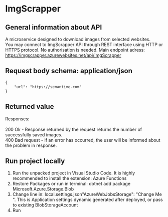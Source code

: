 # ImgScrapper

## General information about API
A microservice designed to download images from selected websites.<br/>
You may connect to ImgScrapper API through REST interface using HTTP or HTTPS protocol. No authorisation is needed. Main endpoint adress:
https://imgscrapper.azurewebsites.net/api/ImgScrapper

## Request body schema: application/json

```
{
    "url": "https://semantive.com"
}
```

## Returned value

Responses: <br/> <br/>
200 Ok - Response returned by the request returns the number of successfully saved images. <br/>
400 Bad request - If an error has occurred, the user will be informed about the problem in response. <br/>

## Run project locally

1. Run the unpacked project in Visual Studio Code. It is highly recommended to install the extension: Azure Functions
2. Restore Packages or run in terminal: dotnet add package Microsoft.Azure.Storage.Blob
3. Change line in: local.settings.json"AzureWebJobsStorage": "Change Me ". This is Application settings dynamic generated after deployed, or pass to existing BlobStorageAccount
4. Run
